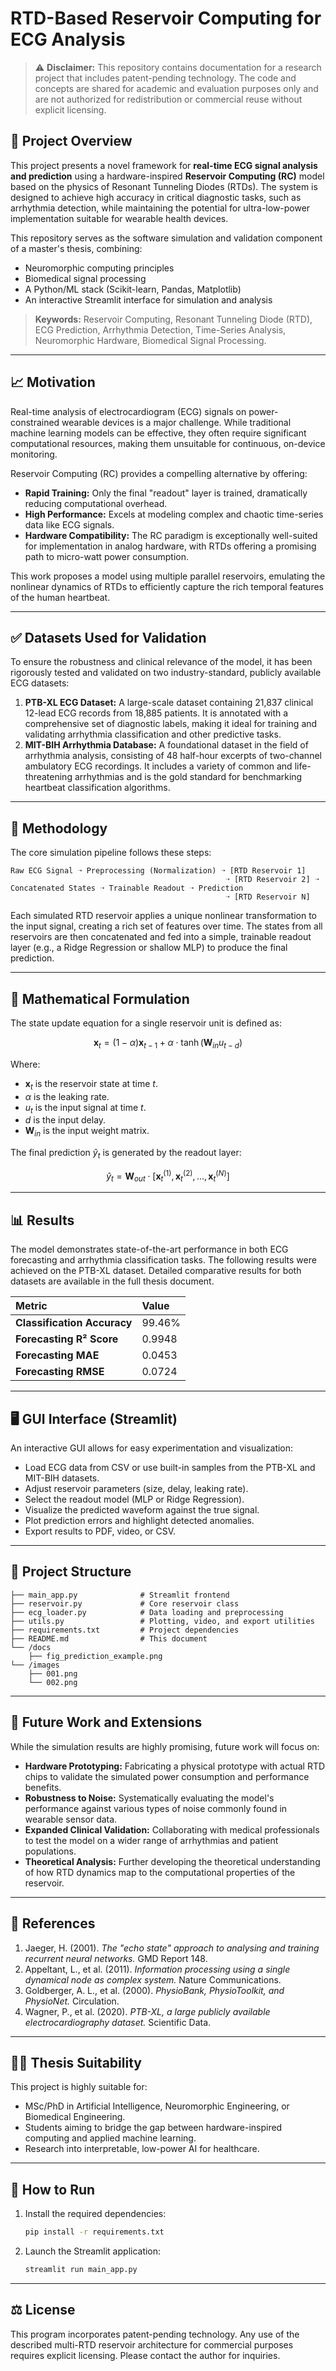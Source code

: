 # RTD-Based Reservoir Computing for ECG Analysis

> ⚠️ **Disclaimer:** This repository contains documentation for a research project that includes patent-pending technology. The code and concepts are shared for academic and evaluation purposes only and are not authorized for redistribution or commercial reuse without explicit licensing.

## 🧠 Project Overview

This project presents a novel framework for **real-time ECG signal analysis and prediction** using a hardware-inspired **Reservoir Computing (RC)** model based on the physics of Resonant Tunneling Diodes (RTDs). The system is designed to achieve high accuracy in critical diagnostic tasks, such as arrhythmia detection, while maintaining the potential for ultra-low-power implementation suitable for wearable health devices.

This repository serves as the software simulation and validation component of a master's thesis, combining:
- Neuromorphic computing principles
- Biomedical signal processing
- A Python/ML stack (Scikit-learn, Pandas, Matplotlib)
- An interactive Streamlit interface for simulation and analysis

> **Keywords:** Reservoir Computing, Resonant Tunneling Diode (RTD), ECG Prediction, Arrhythmia Detection, Time-Series Analysis, Neuromorphic Hardware, Biomedical Signal Processing.

---

## 📈 Motivation

Real-time analysis of electrocardiogram (ECG) signals on power-constrained wearable devices is a major challenge. While traditional machine learning models can be effective, they often require significant computational resources, making them unsuitable for continuous, on-device monitoring.

Reservoir Computing (RC) provides a compelling alternative by offering:
- **Rapid Training:** Only the final "readout" layer is trained, dramatically reducing computational overhead.
- **High Performance:** Excels at modeling complex and chaotic time-series data like ECG signals.
- **Hardware Compatibility:** The RC paradigm is exceptionally well-suited for implementation in analog hardware, with RTDs offering a promising path to micro-watt power consumption.

This work proposes a model using multiple parallel reservoirs, emulating the nonlinear dynamics of RTDs to efficiently capture the rich temporal features of the human heartbeat.

---

## ✅ Datasets Used for Validation

To ensure the robustness and clinical relevance of the model, it has been rigorously tested and validated on two industry-standard, publicly available ECG datasets:

1.  **PTB-XL ECG Dataset:** A large-scale dataset containing 21,837 clinical 12-lead ECG records from 18,885 patients. It is annotated with a comprehensive set of diagnostic labels, making it ideal for training and validating arrhythmia classification and other predictive tasks.
2.  **MIT-BIH Arrhythmia Database:** A foundational dataset in the field of arrhythmia analysis, consisting of 48 half-hour excerpts of two-channel ambulatory ECG recordings. It includes a variety of common and life-threatening arrhythmias and is the gold standard for benchmarking heartbeat classification algorithms.

---

## 🧪 Methodology

The core simulation pipeline follows these steps:
```
Raw ECG Signal ➝ Preprocessing (Normalization) ➝ [RTD Reservoir 1]
                                                ➝ [RTD Reservoir 2] ➝ Concatenated States ➝ Trainable Readout ➝ Prediction
                                                ➝ [RTD Reservoir N]
```
Each simulated RTD reservoir applies a unique nonlinear transformation to the input signal, creating a rich set of features over time. The states from all reservoirs are then concatenated and fed into a simple, trainable readout layer (e.g., a Ridge Regression or shallow MLP) to produce the final prediction.

---

## 🧮 Mathematical Formulation

The state update equation for a single reservoir unit is defined as:

$$
\mathbf{x}_t = (1 - \alpha) \mathbf{x}_{t-1} + \alpha \cdot \tanh(\mathbf{W}_{in} u_{t-d})
$$

Where:
- $\mathbf{x}_t$ is the reservoir state at time $t$.
- $\alpha$ is the leaking rate.
- $u_t$ is the input signal at time $t$.
- $d$ is the input delay.
- $\mathbf{W}_{in}$ is the input weight matrix.

The final prediction $\hat{y}_t$ is generated by the readout layer:

$$
\hat{y}_t = \mathbf{W}_{out} \cdot [\mathbf{x}_{t}^{(1)}, \mathbf{x}_{t}^{(2)}, ..., \mathbf{x}_{t}^{(N)}]
$$

---

## 📊 Results

The model demonstrates state-of-the-art performance in both ECG forecasting and arrhythmia classification tasks. The following results were achieved on the PTB-XL dataset. Detailed comparative results for both datasets are available in the full thesis document.

| Metric | Value |
| :--- | :--- |
| **Classification Accuracy** | 99.46% |
| **Forecasting R² Score** | 0.9948 |
| **Forecasting MAE** | 0.0453 |
| **Forecasting RMSE** | 0.0724 |

---

## 🖥️ GUI Interface (Streamlit)

An interactive GUI allows for easy experimentation and visualization:
- Load ECG data from CSV or use built-in samples from the PTB-XL and MIT-BIH datasets.
- Adjust reservoir parameters (size, delay, leaking rate).
- Select the readout model (MLP or Ridge Regression).
- Visualize the predicted waveform against the true signal.
- Plot prediction errors and highlight detected anomalies.
- Export results to PDF, video, or CSV.

---

## 📂 Project Structure
```
├── main_app.py              # Streamlit frontend
├── reservoir.py             # Core reservoir class
├── ecg_loader.py            # Data loading and preprocessing
├── utils.py                 # Plotting, video, and export utilities
├── requirements.txt         # Project dependencies
├── README.md                # This document
└── /docs
    ├── fig_prediction_example.png
└── /images
    ├── 001.png
    └── 002.png
```

---

## 🚀 Future Work and Extensions

While the simulation results are highly promising, future work will focus on:
- **Hardware Prototyping:** Fabricating a physical prototype with actual RTD chips to validate the simulated power consumption and performance benefits.
- **Robustness to Noise:** Systematically evaluating the model's performance against various types of noise commonly found in wearable sensor data.
- **Expanded Clinical Validation:** Collaborating with medical professionals to test the model on a wider range of arrhythmias and patient populations.
- **Theoretical Analysis:** Further developing the theoretical understanding of how RTD dynamics map to the computational properties of the reservoir.

---

## 📘 References

1.  Jaeger, H. (2001). *The "echo state" approach to analysing and training recurrent neural networks.* GMD Report 148.
2.  Appeltant, L., et al. (2011). *Information processing using a single dynamical node as complex system.* Nature Communications.
3.  Goldberger, A. L., et al. (2000). *PhysioBank, PhysioToolkit, and PhysioNet.* Circulation.
4.  Wagner, P., et al. (2020). *PTB-XL, a large publicly available electrocardiography dataset.* Scientific Data.

---

## 🧑‍🎓 Thesis Suitability

This project is highly suitable for:
- MSc/PhD in Artificial Intelligence, Neuromorphic Engineering, or Biomedical Engineering.
- Students aiming to bridge the gap between hardware-inspired computing and applied machine learning.
- Research into interpretable, low-power AI for healthcare.

---

## 📌 How to Run

1.  Install the required dependencies:
    ```bash
    pip install -r requirements.txt
    ```
2.  Launch the Streamlit application:
    ```bash
    streamlit run main_app.py
    ```

---

## ⚖️ License

This program incorporates patent-pending technology. Any use of the described multi-RTD reservoir architecture for commercial purposes requires explicit licensing. Please contact the author for inquiries.
